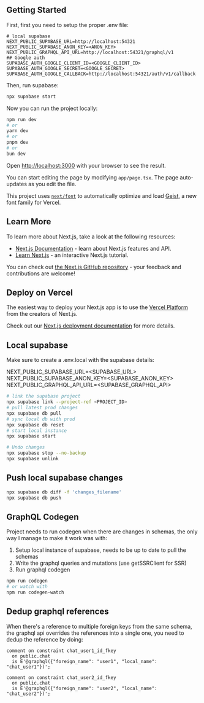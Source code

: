## Getting Started

First, first you need to setup the proper .env file:

```
# local supabase
NEXT_PUBLIC_SUPABASE_URL=http://localhost:54321
NEXT_PUBLIC_SUPABASE_ANON_KEY=<ANON_KEY>
NEXT_PUBLIC_GRAPHQL_API_URL=http://localhost:54321/graphql/v1
## Google auth
SUPABASE_AUTH_GOOGLE_CLIENT_ID=<GOOGLE_CLIENT_ID>
SUPABASE_AUTH_GOOGLE_SECRET=<GOOGLE_SECRET>
SUPABASE_AUTH_GOOGLE_CALLBACK=http://localhost:54321/auth/v1/callback
```

Then, run supabase:

```bash
npx supabase start
```

Now you can run the project locally:

```bash
npm run dev
# or
yarn dev
# or
pnpm dev
# or
bun dev
```

Open [http://localhost:3000](http://localhost:3000) with your browser to see the result.

You can start editing the page by modifying `app/page.tsx`. The page auto-updates as you edit the file.

This project uses [`next/font`](https://nextjs.org/docs/app/building-your-application/optimizing/fonts) to automatically optimize and load [Geist](https://vercel.com/font), a new font family for Vercel.

## Learn More

To learn more about Next.js, take a look at the following resources:

- [Next.js Documentation](https://nextjs.org/docs) - learn about Next.js features and API.
- [Learn Next.js](https://nextjs.org/learn) - an interactive Next.js tutorial.

You can check out [the Next.js GitHub repository](https://github.com/vercel/next.js) - your feedback and contributions are welcome!

## Deploy on Vercel

The easiest way to deploy your Next.js app is to use the [Vercel Platform](https://vercel.com/new?utm_medium=default-template&filter=next.js&utm_source=create-next-app&utm_campaign=create-next-app-readme) from the creators of Next.js.

Check out our [Next.js deployment documentation](https://nextjs.org/docs/app/building-your-application/deploying) for more details.

## Local supabase

Make sure to create a .env.local with the supabase details:

NEXT_PUBLIC_SUPABASE_URL=<SUPABASE_URL>
NEXT_PUBLIC_SUPABASE_ANON_KEY=<SUPABASE_ANON_KEY>
NEXT_PUBLIC_GRAPHQL_API_URL=<SUPABASE_GRAPHQL_API>

```bash
# link the supabase project
npx supabase link --project-ref <PROJECT_ID>
# pull latest prod changes
npx supabase db pull
# sync local db with prod
npx supabase db reset
# start local instance
npx supabase start

# Undo changes
npx supabase stop --no-backup
npx supabase unlink
```

## Push local supabase changes

```bash
npx supabase db diff -f 'changes_filename'
npx supabase db push
```

## GraphQL Codegen

Project needs to run codegen when there are changes in schemas, the only way I
manage to make it work was with:

1. Setup local instance of supabase, needs to be up to date to pull the schemas
2. Write the graphql queries and mutations (use getSSRClient for SSR)
3. Run graphql codegen

```bash
npm run codegen
# or watch with
npm run codegen-watch
```

## Dedup graphql references

When there's a reference to multiple foreign keys from the same schema, the
graphql api overrides the references into a single one, you need to dedup the
reference by doing:

```
comment on constraint chat_user1_id_fkey
  on public.chat
  is E'@graphql({"foreign_name": "user1", "local_name": "chat_user1"})';

comment on constraint chat_user2_id_fkey
  on public.chat
  is E'@graphql({"foreign_name": "user2", "local_name": "chat_user2"})';
```
